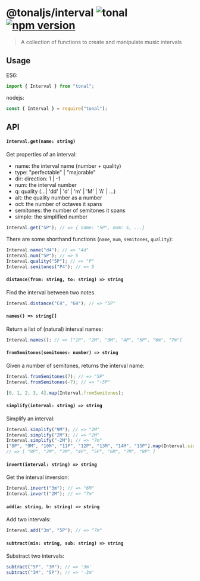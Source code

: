 # @tonaljs/interval ![tonal](https://img.shields.io/badge/@tonaljs-interval-yellow.svg?style=flat-square) [![npm version](https://img.shields.io/npm/v/@tonaljs/interval.svg?style=flat-square)](https://www.npmjs.com/package/@tonaljs/interval)

> A collection of functions to create and manipulate music intervals

## Usage

ES6:

```js
import { Interval } from "tonal";
```

nodejs:

```js
const { Interval } = require("tonal");
```

## API

#### `Interval.get(name: string)`

Get properties of an interval:

- name: the interval name (number + quality)
- type: "perfectable" | "majorable"
- dir: direction: 1 | -1
- num: the interval number
- q: quality (...| 'dd' | 'd' | 'm' | 'M' | 'A' | ...)
- alt: the quality number as a number
- oct: the number of octaves it spans
- semitones: the number of semitones it spans
- simple: the simplified number

```js
Interval.get("5P"); // => { name: "5P", num: 5, ...}
```

There are some shorthand functions (`name`, `num`, `semitones`, `quality`):

```js
Interval.name("d4"); // => "4d"
Interval.num("5P"); // => 5
Interval.quality("5P"); // => "P"
Interval.semitones("P4"); // => 5
```

#### `distance(from: string, to: string) => string`

Find the interval between two notes.

```js
Interval.distance("C4", "G4"); // => "5P"
```

#### `names() => string[]`

Return a list of (natural) interval names:

```js
Interval.names(); // => ["1P", "2M", "3M", "4P", "5P", "6m", "7m"]
```

#### `fromSemitones(semitones: number) => string`

Given a number of semitones, returns the interval name:

```js
Interval.fromSemitones(7); // => "5P"
Interval.fromSemitones(-7); // => "-5P"

[0, 1, 2, 3, 4].map(Interval.fromSemitones);
```

#### `simplify(interval: string) => string`

Simplify an interval:

```js
Interval.simplify("9M"); // => "2M"
Interval.simplify("2M"); // => "2M"
Interval.simplify("-2M"); // => "7m"
["8P", "9M", "10M", "11P", "12P", "13M", "14M", "15P"].map(Interval.simplify);
// => [ "8P", "2M", "3M", "4P", "5P", "6M", "7M", "8P" ]
```

#### `invert(interval: string) => string`

Get the interval inversion:

```js
Interval.invert("3m"); // => "6M"
Interval.invert("2M"); // => "7m"
```

#### `add(a: string, b: string) => string`

Add two intervals:

```js
Interval.add("3m", "5P"); // => "7m"
```

#### `subtract(min: string, sub: string) => string`

Substract two intervals:

```js
subtract("5P", "3M"); // => '3m'
subtract("3M", "5P"); // => '-3m'
```
